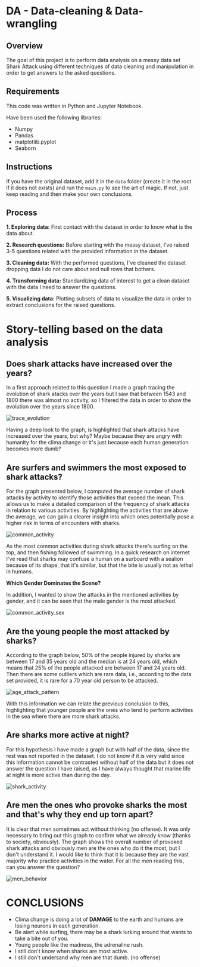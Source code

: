 # DA - Data-cleaning & Data-wrangling

## Overview
The goal of this project is to perform data analysis on a messy data set Shark Attack using different techniques of data cleaning and manipulation in order to get answers to the asked questions.

## Requirements
This code was written in Python and Jupyter Notebook.

Have been used the following libraries:
- Numpy
- Pandas
- matplotlib.pyplot
- Seaborn

## Instructions
If you have the original dataset, add it in the `data` folder (create it in the root if it does not exists) and run the `main.py` to see the art of magic. If not, just keep reading and then make your own conclusions.

## Process
**1. Exploring data:** First contact with the dataset in order to know what is the data about.

**2. Research questions:** Before starting with the messy dataset, I've raised 3-5 questions related with the provided information in the dataset.
    
**3. Cleaning data:** With the performed questions, I've cleaned the dataset dropping data I do not care about and null rows that bothers.

**4. Transforming data:** Standardizing data of interest to get a clean dataset with the data I need to answer the questions.

**5. Visualizing data:** Plotting subsets of data to visualize the data in order to extract conclusions for the raised questions.

# Story-telling based on the data analysis
## Does shark attacks have increased over the years?

In a first approach related to this question I made a graph tracing the evolution of shark atacks over the years but I saw that between 1543 and 1800 there was almost no activity, so I filtered the data in order to show the evolution over the years since 1800.

![trace_evolution](https://github.com/niniet98/PROJECT-I/blob/main/images/trace_evolution.png?raw=true)

Having a deep look to the graph, is highlighted that shark attacks have increased over the years, but why? Maybe because they are angry with humanity for the clima change or it's just because each human generation becomes more dumb?

## Are surfers and swimmers the most exposed to shark attacks?

For the graph presented below, I computed the average number of shark attacks by activity to identify those activities that exceed the mean. This allows us to make a detailed comparison of the frequency of shark attacks in relation to various activities. By highlighting the activities that are above the average, we can gain a clearer insight into which ones potentially pose a higher risk in terms of encounters with sharks.

![common_activity](https://github.com/niniet98/PROJECT-I/blob/main/images/most_common_activity.png?raw=true)

As the most common activities during shark attacks there's surfing on the top, and then fishing followed of swimming.
In a quick research on internet I've read that sharks may confuse a human on a surboard with a sealion because of its shape, that it's similar,  but that the bite is usually not as lethal in humans.

**Which Gender Dominates the Scene?**

In addition, I wanted to show the attacks in the mentioned activities by gender, and it can be seen that the male gender is the most attacked.

![common_activity_sex](https://github.com/niniet98/PROJECT-I/blob/main/images/most_common_activity_sex.png?raw=true)

## Are the young people the most attacked by sharks?

According to the graph below, 50% of the people injured by sharks are between 17 and 35 years old and the median is at 24 years old, which means that 25% of the people attacked are between 17 and 24 years old. Then there are some outliers which are rare data, i.e., according to the data set provided, it is rare for a 70 year old person to be attacked.

![age_attack_pattern](https://github.com/niniet98/PROJECT-I/blob/main/images/age_attack_patterns.png?raw=true)

With this information we can relate the previous conclusion to this, highlighting that younger people are the ones who tend to perform activities in the sea where there are more shark attacks.

## Are sharks more active at night?

For this hypothesis I have made a graph but with half of the data, since the rest was not reported in the dataset. I do not know if it is very valid since this information cannot be contrasted without half of the data but it does not answer the question I have raised, as I have always thought that marine life at night is more active than during the day.

![shark_activity](https://github.com/niniet98/PROJECT-I/blob/main/images/shark_activity.png?raw=true)

## Are men the ones who provoke sharks the most and that's why they end up torn apart?

It is clear that men sometimes act without thinking (no offense). It was only necessary to bring out this graph to confirm what we already know (thanks to society, obviously). The graph shows the overall number of provoked shark attacks and obviously men are the ones who do it the most, but I don't understand it. I would like to think that it is because they are the vast majority who practice activities in the water.
For all the men reading this, can you answer the question?

![men_behavior](https://github.com/niniet98/PROJECT-I/blob/main/images/men_behavior.png?raw=true)

# CONCLUSIONS
- Clima change is doing a lot of **DAMAGE** to the earth and humans are losing neurons in each generation.
- Be alert while surfing, there may be a shark lurking around that wants to take a bite out of you.
- Young people like the madness, the adrenaline rush.
- I still don't know when sharks are most active.
- I still don't undersand why men are that dumb. (no offense)

